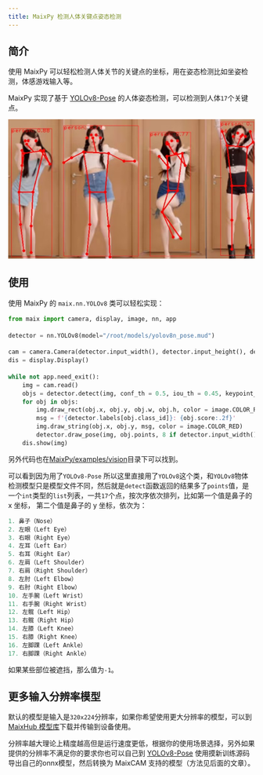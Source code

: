 ```yaml
---
title: MaixPy 检测人体关键点姿态检测
---
```



## 简介

使用 MaixPy 可以轻松检测人体关节的关键点的坐标，用在姿态检测比如坐姿检测，体感游戏输入等。

MaixPy 实现了基于 [YOLOv8-Pose](https://github.com/ultralytics/ultralytics) 的人体姿态检测，可以检测到人体`17`个关键点。

![](../../assets/body_keypoints.jpg)

## 使用

使用 MaixPy 的 `maix.nn.YOLOv8` 类可以轻松实现：

```python
from maix import camera, display, image, nn, app

detector = nn.YOLOv8(model="/root/models/yolov8n_pose.mud")

cam = camera.Camera(detector.input_width(), detector.input_height(), detector.input_format())
dis = display.Display()

while not app.need_exit():
    img = cam.read()
    objs = detector.detect(img, conf_th = 0.5, iou_th = 0.45, keypoint_th = 0.5)
    for obj in objs:
        img.draw_rect(obj.x, obj.y, obj.w, obj.h, color = image.COLOR_RED)
        msg = f'{detector.labels[obj.class_id]}: {obj.score:.2f}'
        img.draw_string(obj.x, obj.y, msg, color = image.COLOR_RED)
        detector.draw_pose(img, obj.points, 8 if detector.input_width() > 480 else 4, image.COLOR_RED)
    dis.show(img)
```

另外代码也在[MaixPy/examples/vision](https://github.com/sipeed/MaixPy/tree/main/examples/vision/ai_vision)目录下可以找到。

可以看到因为用了`YOLOv8-Pose` 所以这里直接用了`YOLOv8`这个类，和`YOLOv8`物体检测模型只是模型文件不同，然后就是`detect`函数返回的结果多了`points`值，是一个`int`类型的`list`列表，一共`17`个点，按次序依次排列，比如第一个值是鼻子的 x 坐标， 第二个值是鼻子的 y 坐标，依次为：

```python
1. 鼻子（Nose）
2. 左眼（Left Eye）
3. 右眼（Right Eye）
4. 左耳（Left Ear）
5. 右耳（Right Ear）
6. 左肩（Left Shoulder）
7. 右肩（Right Shoulder）
8. 左肘（Left Elbow）
9. 右肘（Right Elbow）
10. 左手腕（Left Wrist）
11. 右手腕（Right Wrist）
12. 左髋（Left Hip）
13. 右髋（Right Hip）
14. 左膝（Left Knee）
15. 右膝（Right Knee）
16. 左脚踝（Left Ankle）
17. 右脚踝（Right Ankle）
```

如果某些部位被遮挡，那么值为`-1`。


## 更多输入分辨率模型

默认的模型是输入是`320x224`分辨率，如果你希望使用更大分辨率的模型，可以到[MaixHub 模型库](https://maixhub.com/model/zoo/401)下载并传输到设备使用。

分辨率越大理论上精度越高但是运行速度更低，根据你的使用场景选择，另外如果提供的分辨率不满足你的要求你也可以自己到 [YOLOv8-Pose](https://github.com/ultralytics/ultralytics) 使用摸新训练源码导出自己的onnx模型，然后转换为 MaixCAM 支持的模型（方法见后面的文章）。



